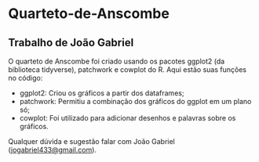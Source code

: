 # Quarteto-de-Anscombe
## Trabalho de João Gabriel

O quarteto de Anscombe foi criado usando os pacotes ggplot2 (da biblioteca tidyverse), patchwork e cowplot do R. Aqui estão suas funções no código:
* ggplot2: Criou os gráficos a partir dos dataframes;
* patchwork: Permitiu a combinação dos gráficos do ggplot em um plano só;
* cowplot: Foi utilizado para adicionar desenhos e palavras sobre os gráficos.

Qualquer dúvida e sugestão falar com João Gabriel (jogabriel433@gmail.com).
